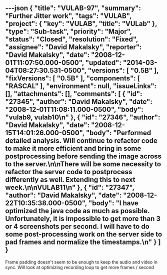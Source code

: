 ---json
{
  "title": "VULAB-97",
  "summary": "Further Jitter work",
  "tags": "VULAB",
  "project": {
    "key": "VULAB",
    "title": "VULab"
  },
  "type": "Sub-task",
  "priority": "Major",
  "status": "Closed",
  "resolution": "Fixed",
  "assignee": "David Makalsky",
  "reporter": "David Makalsky",
  "date": "2008-12-01T11:07:50.000-0500",
  "updated": "2014-03-04T08:27:30.531-0500",
  "versions": [
    "0.5B"
  ],
  "fixVersions": [
    "0.5B"
  ],
  "components": [
    "RASCAL"
  ],
  "environment": null,
  "issueLinks": [],
  "attachments": [],
  "comments": [
    {
      "id": "27345",
      "author": "David Makalsky",
      "date": "2008-12-01T11:08:11.000-0500",
      "body": "vulab9, vulab10\n"
    },
    {
      "id": "27346",
      "author": "David Makalsky",
      "date": "2008-12-15T14:01:26.000-0500",
      "body": "Performed detailed analysis.  Will continue to refactor code to make it more efficient and bring in some postprocessing before sending the image across to the server.\n\nThere will be some necessity to refactor the server code to postprocess differently as well.  Extending this to next week.\n\nVULAB11\n"
    },
    {
      "id": "27347",
      "author": "David Makalsky",
      "date": "2008-12-22T10:35:38.000-0500",
      "body": "I have optimized the java code as much as possible.  Unfortunately, it is impossible to get more than 3 or 4 screenshots per second.  I will have to do some post-processing work on the server side to pad frames and normalize the timestamps.\n"
    }
  ]
}
---
Frame padding doesn't seem to be enough to keep the audio and video in sync.  Will look at optimizing recording loop to get more frames / second

        